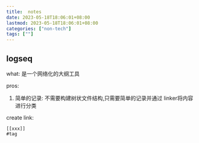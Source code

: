 ```yaml
---
title:  notes
date: 2023-05-18T18:06:01+08:00
lastmod: 2023-05-18T18:06:01+08:00
categories: ["non-tech"]
tags: [""]
---
```


##  logseq

what: 是一个网络化的大纲工具

pros: 
1. 简单的记录:   不需要构建树状文件结构,只需要简单的记录并通过 linker将内容进行分类 


create  link:
```
[[xxx]]
#tag 
```






